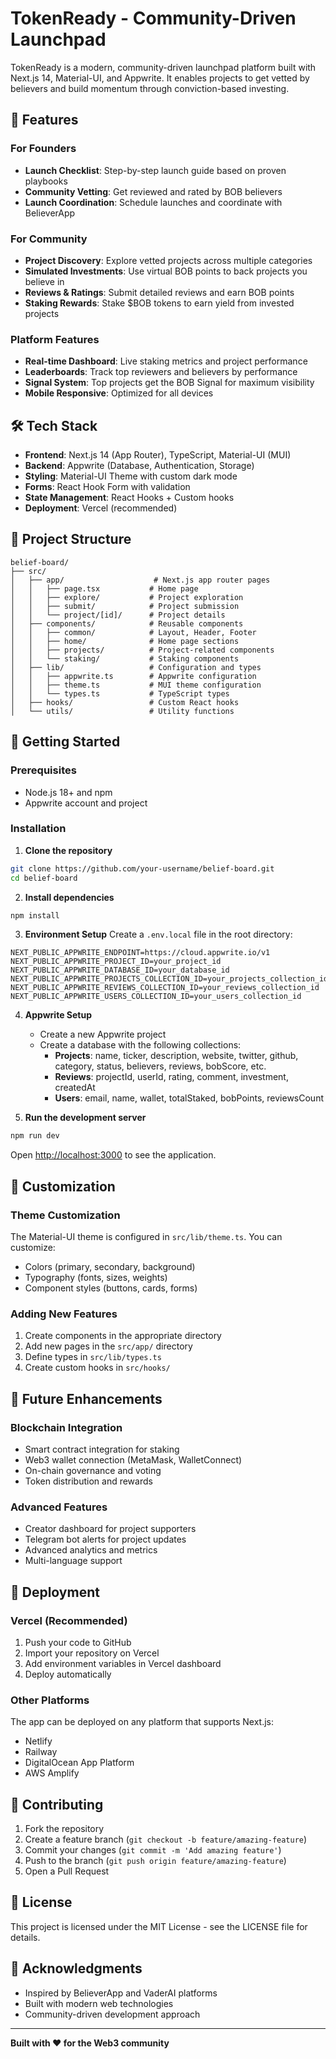 # TokenReady - Community-Driven Launchpad

TokenReady is a modern, community-driven launchpad platform built with Next.js 14, Material-UI, and Appwrite. It enables projects to get vetted by believers and build momentum through conviction-based investing.

## 🚀 Features

### For Founders
- **Launch Checklist**: Step-by-step launch guide based on proven playbooks
- **Community Vetting**: Get reviewed and rated by BOB believers
- **Launch Coordination**: Schedule launches and coordinate with BelieverApp

### For Community
- **Project Discovery**: Explore vetted projects across multiple categories
- **Simulated Investments**: Use virtual BOB points to back projects you believe in
- **Reviews & Ratings**: Submit detailed reviews and earn BOB points
- **Staking Rewards**: Stake $BOB tokens to earn yield from invested projects

### Platform Features
- **Real-time Dashboard**: Live staking metrics and project performance
- **Leaderboards**: Track top reviewers and believers by performance
- **Signal System**: Top projects get the BOB Signal for maximum visibility
- **Mobile Responsive**: Optimized for all devices

## 🛠️ Tech Stack

- **Frontend**: Next.js 14 (App Router), TypeScript, Material-UI (MUI)
- **Backend**: Appwrite (Database, Authentication, Storage)
- **Styling**: Material-UI Theme with custom dark mode
- **Forms**: React Hook Form with validation
- **State Management**: React Hooks + Custom hooks
- **Deployment**: Vercel (recommended)

## 📁 Project Structure

```
belief-board/
├── src/
│   ├── app/                    # Next.js app router pages
│   │   ├── page.tsx           # Home page
│   │   ├── explore/           # Project exploration
│   │   ├── submit/            # Project submission
│   │   └── project/[id]/      # Project details
│   ├── components/            # Reusable components
│   │   ├── common/            # Layout, Header, Footer
│   │   ├── home/              # Home page sections
│   │   ├── projects/          # Project-related components
│   │   └── staking/           # Staking components
│   ├── lib/                   # Configuration and types
│   │   ├── appwrite.ts        # Appwrite configuration
│   │   ├── theme.ts           # MUI theme configuration
│   │   └── types.ts           # TypeScript types
│   ├── hooks/                 # Custom React hooks
│   └── utils/                 # Utility functions
```

## 🚀 Getting Started

### Prerequisites

- Node.js 18+ and npm
- Appwrite account and project

### Installation

1. **Clone the repository**
```bash
git clone https://github.com/your-username/belief-board.git
cd belief-board
```

2. **Install dependencies**
```bash
npm install
```

3. **Environment Setup**
Create a `.env.local` file in the root directory:
```env
NEXT_PUBLIC_APPWRITE_ENDPOINT=https://cloud.appwrite.io/v1
NEXT_PUBLIC_APPWRITE_PROJECT_ID=your_project_id
NEXT_PUBLIC_APPWRITE_DATABASE_ID=your_database_id
NEXT_PUBLIC_APPWRITE_PROJECTS_COLLECTION_ID=your_projects_collection_id
NEXT_PUBLIC_APPWRITE_REVIEWS_COLLECTION_ID=your_reviews_collection_id
NEXT_PUBLIC_APPWRITE_USERS_COLLECTION_ID=your_users_collection_id
```

4. **Appwrite Setup**
   - Create a new Appwrite project
   - Create a database with the following collections:
     - **Projects**: name, ticker, description, website, twitter, github, category, status, believers, reviews, bobScore, etc.
     - **Reviews**: projectId, userId, rating, comment, investment, createdAt
     - **Users**: email, name, wallet, totalStaked, bobPoints, reviewsCount

5. **Run the development server**
```bash
npm run dev
```

Open [http://localhost:3000](http://localhost:3000) to see the application.

## 🎨 Customization

### Theme Customization
The Material-UI theme is configured in `src/lib/theme.ts`. You can customize:
- Colors (primary, secondary, background)
- Typography (fonts, sizes, weights)
- Component styles (buttons, cards, forms)

### Adding New Features
1. Create components in the appropriate directory
2. Add new pages in the `src/app/` directory
3. Define types in `src/lib/types.ts`
4. Create custom hooks in `src/hooks/`

## 🔮 Future Enhancements

### Blockchain Integration
- Smart contract integration for staking
- Web3 wallet connection (MetaMask, WalletConnect)
- On-chain governance and voting
- Token distribution and rewards

### Advanced Features
- Creator dashboard for project supporters
- Telegram bot alerts for project updates
- Advanced analytics and metrics
- Multi-language support

## 🚀 Deployment

### Vercel (Recommended)
1. Push your code to GitHub
2. Import your repository on Vercel
3. Add environment variables in Vercel dashboard
4. Deploy automatically

### Other Platforms
The app can be deployed on any platform that supports Next.js:
- Netlify
- Railway
- DigitalOcean App Platform
- AWS Amplify

## 🤝 Contributing

1. Fork the repository
2. Create a feature branch (`git checkout -b feature/amazing-feature`)
3. Commit your changes (`git commit -m 'Add amazing feature'`)
4. Push to the branch (`git push origin feature/amazing-feature`)
5. Open a Pull Request

## 📄 License

This project is licensed under the MIT License - see the LICENSE file for details.

## 🙏 Acknowledgments

- Inspired by BelieverApp and VaderAI platforms
- Built with modern web technologies
- Community-driven development approach

---

**Built with ❤️ for the Web3 community**